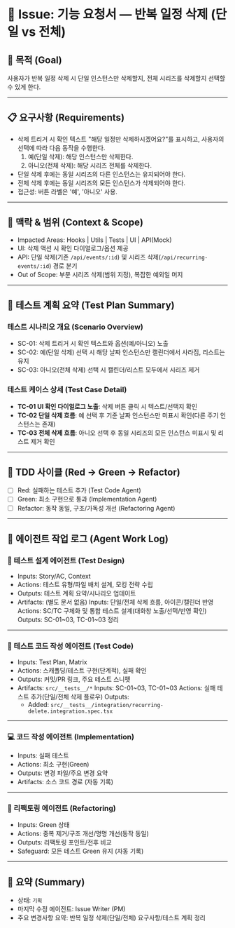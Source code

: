 # 🧭 Issue: 기능 요청서 — 반복 일정 삭제 (단일 vs 전체)

## 🎯 목적 (Goal)

사용자가 반복 일정 삭제 시 단일 인스턴스만 삭제할지, 전체 시리즈를 삭제할지 선택할 수 있게 한다.

---

## 📋 요구사항 (Requirements)

- 삭제 트리거 시 확인 텍스트 "해당 일정만 삭제하시겠어요?"를 표시하고, 사용자의 선택에 따라 다음 동작을 수행한다.
  1. 예(단일 삭제): 해당 인스턴스만 삭제한다.
  2. 아니오(전체 삭제): 해당 시리즈 전체를 삭제한다.
- 단일 삭제 후에는 동일 시리즈의 다른 인스턴스는 유지되어야 한다.
- 전체 삭제 후에는 동일 시리즈의 모든 인스턴스가 삭제되어야 한다.
- 접근성: 버튼 라벨은 '예', '아니오' 사용.

---

## 🧩 맥락 & 범위 (Context & Scope)

- Impacted Areas: Hooks | Utils | Tests | UI | API(Mock)
- UI: 삭제 액션 시 확인 다이얼로그/옵션 제공
- API: 단일 삭제(기존 `/api/events/:id`) 및 시리즈 삭제(`/api/recurring-events/:id`) 경로 분기
- Out of Scope: 부분 시리즈 삭제(범위 지정), 복잡한 예외일 머지

---

## 🧪 테스트 계획 요약 (Test Plan Summary)

### 테스트 시나리오 개요 (Scenario Overview)

- SC-01: 삭제 트리거 시 확인 텍스트와 옵션(예/아니오) 노출
- SC-02: 예(단일 삭제) 선택 시 해당 날짜 인스턴스만 캘린더에서 사라짐, 리스트는 유지
- SC-03: 아니오(전체 삭제) 선택 시 캘린더/리스트 모두에서 시리즈 제거

### 테스트 케이스 상세 (Test Case Detail)

- **TC-01 UI 확인 다이얼로그 노출**: 삭제 버튼 클릭 시 텍스트/선택지 확인
- **TC-02 단일 삭제 흐름**: 예 선택 후 기준 날짜 인스턴스만 미표시 확인(다른 주기 인스턴스는 존재)
- **TC-03 전체 삭제 흐름**: 아니오 선택 후 동일 시리즈의 모든 인스턴스 미표시 및 리스트 제거 확인

---

## 🔁 TDD 사이클 (Red → Green → Refactor)

- [ ] Red: 실패하는 테스트 추가 (Test Code Agent)
- [ ] Green: 최소 구현으로 통과 (Implementation Agent)
- [ ] Refactor: 동작 동일, 구조/가독성 개선 (Refactoring Agent)

---

## 🧠 에이전트 작업 로그 (Agent Work Log)

### 🧩 테스트 설계 에이전트 (Test Design)

- Inputs: Story/AC, Context
- Actions: 테스트 유형/파일 배치 설계, 모킹 전략 수립
- Outputs: 테스트 계획 요약/시나리오 업데이트
- Artifacts: (별도 문서 없음)
  <!-- TEST_DESIGN_START -->
  Inputs: 단일/전체 삭제 흐름, 아이콘/캘린더 반영
  Actions: SC/TC 구체화 및 통합 테스트 설계(대화창 노출/선택/반영 확인)
  Outputs: SC-01~03, TC-01~03 정리
  <!-- TEST_DESIGN_END -->

---

### 🧪 테스트 코드 작성 에이전트 (Test Code)

- Inputs: Test Plan, Matrix
- Actions: 스캐폴딩/테스트 구현(단계적), 실패 확인
- Outputs: 커밋/PR 링크, 주요 테스트 스니펫
- Artifacts: `src/__tests__/*`
  <!-- TEST_CODE_START -->
  Inputs: SC-01~03, TC-01~03
  Actions: 실패 테스트 추가(단일/전체 삭제 플로우)
  Outputs:
  - Added: `src/__tests__/integration/recurring-delete.integration.spec.tsx`
  <!-- TEST_CODE_END -->

---

### 💻 코드 작성 에이전트 (Implementation)

- Inputs: 실패 테스트
- Actions: 최소 구현(Green)
- Outputs: 변경 파일/주요 변경 요약
- Artifacts: 소스 코드 경로
  <!-- IMPLEMENTATION_START -->
  (자동 기록)
  <!-- IMPLEMENTATION_END -->

---

### 🔧 리팩토링 에이전트 (Refactoring)

- Inputs: Green 상태
- Actions: 중복 제거/구조 개선/명명 개선(동작 동일)
- Outputs: 리팩토링 포인트/전후 비교
- Safeguard: 모든 테스트 Green 유지
  <!-- REFACTORING_START -->
  (자동 기록)
  <!-- REFACTORING_END -->

---

## 🧾 요약 (Summary)

- 상태: `기획`
- 마지막 수정 에이전트: Issue Writer (PM)
- 주요 변경사항 요약: 반복 일정 삭제(단일/전체) 요구사항/테스트 계획 정리


